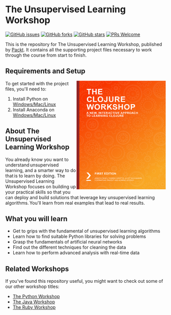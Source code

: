 # The Unsupervised Learning Workshop
[![GitHub issues](https://img.shields.io/github/issues/PacktWorkshops/The-Unsupervised-Learning-Workshop.svg)](https://github.com/PacktWorkshops/The-Clojure-Workshop/issues)
[![GitHub forks](https://img.shields.io/github/forks/PacktWorkshops/The-Unsupervised-Learning-Workshop.svg)](https://github.com/PacktWorkshops/The-Unsupervised-Learning-Workshop/network)
[![GitHub stars](https://img.shields.io/github/stars/PacktWorkshops/The-Unsupervised-Learning-Workshop.svg)](https://github.com/PacktWorkshops/The-Unsupervised-Learning-Workshop/stargazers)
[![PRs Welcome](https://img.shields.io/badge/PRs-welcome-brightgreen.svg)](https://github.com/PacktWorkshops/The-Unsupervised-Learning-Workshop/pulls)

This is the repository for The Unsupervised Learning Workshop, published by [Packt](https://www.packtpub.com/?utm_source=github). It contains all the supporting project files necessary to work through the course from start to finish.

## Requirements and Setup
<a href="https://www.packtpub.com/programming/the-clojure-workshop"><img src="https://github.com/PacktWorkshops/Workshop-Covers/blob/master/The%20Clojure%20Workshop.png" alt="The Clojure Workshop" height="340px" width="280px" align="right" this.target="_blank"></a>

To get started with the project files, you'll need to:
1. Install Python on [Windows/Mac/Linux](https://www.python.org/downloads/)
2. Install Anaconda on [Windows/Mac/Linux](https://www.anaconda.com/distribution/#download-section)

## About The Unsupervised Learning Workshop
You already know you want to understand unsupervised learning, and a smarter way to do that is to learn by doing. The Unsupervised Learning Workshop focuses on building up your practical skills so that you can deploy and build solutions that leverage key unsupervised learning algorithms. You'll learn from real examples that lead to real results. 

## What you will learn
* Get to grips with the fundamental of unsupervised learning algorithms 
* Learn how to find suitable Python libraries for solving problems 
* Grasp the fundamentals of artificial neural networks 
* Find out the different techniques for cleaning the data 
* Learn how to perform advanced analysis with real-time data 

## Related Workshops
If you've found this repository useful, you might want to check out some of our other workshop titles:
* [The Python Workshop](https://courses.packtpub.com/courses/python?utm_source=github&utm_medium=repository&utm_campaign=9781839218859&utm_term=Python&utm_content=The%20Python%20Workshop)
* [The Java Workshop](https://courses.packtpub.com/courses/java?utm_source=github&utm_medium=repository&utm_campaign=9781838986698&utm_term=Java&utm_content=The%20Java%20Workshop)
* [The Ruby Workshop](https://courses.packtpub.com/courses/ruby?utm_source=github&utm_medium=repository&utm_campaign=9781838642365&utm_term=Ruby&utm_content=The%20Ruby%20Workshop)
